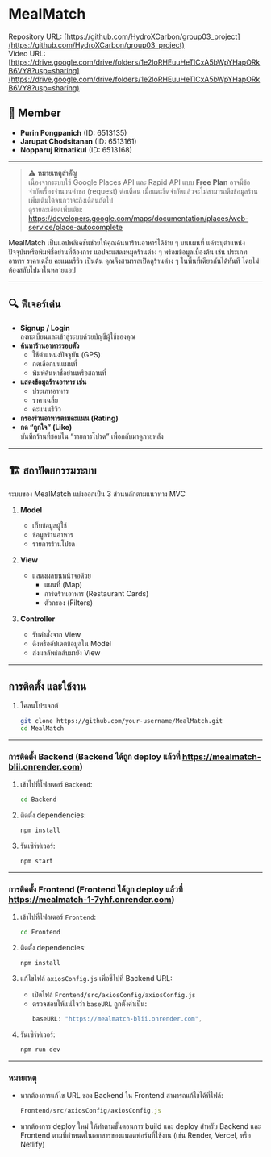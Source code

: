 # MealMatch

Repository URL: [https://github.com/HydroXCarbon/group03_project](https://github.com/HydroXCarbon/group03_project)  
Video URL: [https://drive.google.com/drive/folders/1e2loRHEuuHeTlCxA5bWpYHapORkB6VY8?usp=sharing](https://drive.google.com/drive/folders/1e2loRHEuuHeTlCxA5bWpYHapORkB6VY8?usp=sharing)

## 👥 Member
- **Purin Pongpanich** (ID: 6513135)  
- **Jarupat Chodsitanan** (ID: 6513161)  
- **Nopparuj Ritnatikul** (ID: 6513168)

---

> ⚠️ **หมายเหตุสำคัญ**  
> เนื่องจากระบบใช้ Google Places API และ Rapid API แบบ **Free Plan** อาจมีข้อจำกัดเรื่องจำนวนคำขอ (request) ต่อเดือน เมื่อแตะขีดจำกัดแล้วจะไม่สามารถดึงข้อมูลร้านเพิ่มเติมได้จนกว่าจะถึงเดือนถัดไป  
> ดูรายละเอียดเพิ่มเติม: https://developers.google.com/maps/documentation/places/web-service/place-autocomplete

MealMatch เป็นแอปพลิเคชันช่วยให้คุณค้นหาร้านอาหารได้ง่าย ๆ บนแผนที่ แค่ระบุตำแหน่งปัจจุบันหรือพิมพ์ชื่อย่านที่ต้องการ แอปจะแสดงหมุดร้านต่าง ๆ พร้อมข้อมูลเบื้องต้น เช่น ประเภทอาหาร ราคาเฉลี่ย คะแนนรีวิว เป็นต้น คุณจึงสามารถเปิดดูร้านต่าง ๆ ในพื้นที่เดียวกันได้ทันที โดยไม่ต้องสลับไปมาในหลายแอป

---

## 🔍 ฟีเจอร์เด่น

- **Signup / Login**  
  ลงทะเบียนและเข้าสู่ระบบด้วยบัญชีผู้ใช้ของคุณ
- **ค้นหาร้านอาหารรอบตัว**  
  - ใช้ตำแหน่งปัจจุบัน (GPS)  
  - กดเลือกบนแผนที่  
  - พิมพ์ค้นหาชื่อย่านหรือสถานที่
- **แสดงข้อมูลร้านอาหาร เช่น**  
  - ประเภทอาหาร  
  - ราคาเฉลี่ย  
  - คะแนนรีวิว
- **กรองร้านอาหารตามคะแนน (Rating)**
- **กด “ถูกใจ” (Like)**  
  บันทึกร้านที่ชอบใน “รายการโปรด” เพื่อกลับมาดูภายหลัง

---

## 🏗 สถาปัตยกรรมระบบ

ระบบของ MealMatch แบ่งออกเป็น 3 ส่วนหลักตามแนวทาง MVC

1. **Model**  
   - เก็บข้อมูลผู้ใช้  
   - ข้อมูลร้านอาหาร  
   - รายการร้านโปรด

2. **View**  
   - แสดงผลบนหน้าจอด้วย  
     - แผนที่ (Map)  
     - การ์ดร้านอาหาร (Restaurant Cards)  
     - ตัวกรอง (Filters)

3. **Controller**  
   - รับคำสั่งจาก View  
   - ดึงหรืออัปเดตข้อมูลใน Model  
   - ส่งผลลัพธ์กลับมายัง View

---

## การติดตั้ง และใช้งาน

1. โคลนโปรเจกต์
   ```bash
   git clone https://github.com/your-username/MealMatch.git
   cd MealMatch
   ```

---

### การติดตั้ง Backend (Backend ได้ถูก deploy แล้วที่ https://mealmatch-blii.onrender.com)
1. เข้าไปที่โฟลเดอร์ `Backend`:
   ```bash
   cd Backend
   ```

2. ติดตั้ง dependencies:
   ```bash
   npm install
   ```

3. รันเซิร์ฟเวอร์:
   ```bash
   npm start
   ```

---

### การติดตั้ง Frontend (Frontend ได้ถูก deploy แล้วที่ https://mealmatch-1-7yhf.onrender.com)
1. เข้าไปที่โฟลเดอร์ `Frontend`:
   ```bash
   cd Frontend
   ```

2. ติดตั้ง dependencies:
   ```bash
   npm install
   ```

3. แก้ไขไฟล์ `axiosConfig.js` เพื่อชี้ไปที่ Backend URL:
   - เปิดไฟล์ `Frontend/src/axiosConfig/axiosConfig.js`
   - ตรวจสอบให้แน่ใจว่า `baseURL` ถูกตั้งค่าเป็น:
     ```javascript
     baseURL: "https://mealmatch-blii.onrender.com",
     ```

4. รันเซิร์ฟเวอร์:
   ```bash
   npm run dev
   ```

---

### หมายเหตุ
- หากต้องการแก้ไข URL ของ Backend ใน Frontend สามารถแก้ไขได้ที่ไฟล์:
  ```javascript
  Frontend/src/axiosConfig/axiosConfig.js
  ```
- หากต้องการ deploy ใหม่ ให้ทำตามขั้นตอนการ build และ deploy สำหรับ Backend และ Frontend ตามที่กำหนดในเอกสารของแพลตฟอร์มที่ใช้งาน (เช่น Render, Vercel, หรือ Netlify)